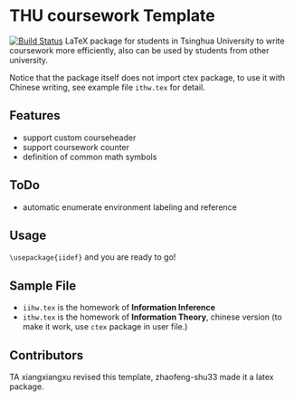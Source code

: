 # THU coursework Template
[![Build Status](https://www.travis-ci.org/zhaofeng-shu33/THU-coursework-template.svg?branch=master)](https://www.travis-ci.org/zhaofeng-shu33/THU-coursework-template)
LaTeX package for students in Tsinghua University to write coursework more efficiently, also can be used by students from other university.

Notice that the package itself does not import ctex package, to use it with Chinese writing, see example file `ithw.tex` for detail.

## Features

 * support custom courseheader
 * support coursework counter
 * definition of common math symbols

## ToDo

 * automatic enumerate environment labeling and reference

## Usage

`\usepackage{iidef}` and you are ready to go!

## Sample File

 * `iihw.tex` is the homework of **Information Inference**
 * `ithw.tex` is the homework of **Information Theory**, chinese version (to make it work, use `ctex` package in user file.)

## Contributors

 TA xiangxiangxu revised this template, zhaofeng-shu33 made it a latex package.


